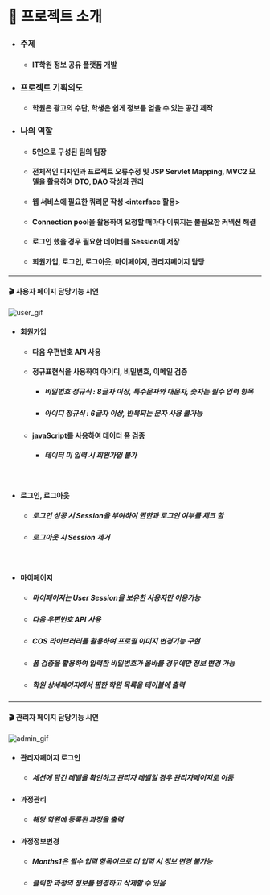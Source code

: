 &#128209; 프로젝트 소개
=============
- ### __주제__
  - #### IT학원 정보 공유 플랫폼 개발
- ### __프로젝트 기획의도__
  - #### 학원은 광고의 수단, 학생은 쉽게 정보를 얻을 수 있는 공간 제작
- ### __나의 역할__ 
  - #### 5인으로 구성된 팀의 팀장
  - #### 전체적인 디자인과 프로젝트 오류수정 및 JSP Servlet Mapping, MVC2 모델을 활용하여 DTO, DAO 작성과 관리
  - #### 웹 서비스에 필요한 쿼리문 작성 <interface 활용>
  - #### Connection pool을 활용하여 요청할 때마다 이뤄지는 불필요한 커넥션 해결
  - #### 로그인 했을 경우 필요한 데이터를 Session에 저장 
  - #### 회원가입, 로그인, 로그아웃, 마이페이지, 관리자페이지 담당

<hr>

####  &#127916; 사용자 페이지 담당기능 시연 

![user_gif](https://user-images.githubusercontent.com/56028408/78549744-d29c0580-783d-11ea-87d4-ad72a6a34ebc.gif)

- #### 회원가입
  - #### 다음 우편번호 API 사용
  - #### 정규표현식을 사용하여 아이디, 비밀번호, 이메일 검증
    - ##### 비밀번호 정규식 : 8글자 이상, 특수문자와 대문자, 숫자는 필수 입력 항목
    - ##### 아이디 정규식 : 6글자 이상, 반복되는 문자 사용 불가능
  - #### javaScript를 사용하여 데이터 폼 검증
    - ##### 데이터 미 입력 시 회원가입 불가
  <br>
- #### 로그인, 로그아웃
  - ##### 로그인 성공 시 Session을 부여하여 권한과 로그인 여부를 체크 함
  - ##### 로그아웃 시 Session 제거
  <br>
- #### 마이페이지
  - ##### 마이페이지는 User Session을 보유한 사용자만 이용가능
  - ##### 다음 우편번호 API 사용
  - ##### COS 라이브러리를 활용하여 프로필 이미지 변경기능 구현
  - ##### 폼 검증을 활용하여 입력한 비밀번호가 올바를 경우에만 정보 변경 가능
  - ##### 학원 상세페이지에서 찜한 학원 목록을 테이블에 출력

<hr>

####  &#127916; 관리자 페이지 담당기능 시연 

![admin_gif](https://user-images.githubusercontent.com/56028408/78550197-9d43e780-783e-11ea-8861-ca705411c5da.gif)
- #### 관리자페이지 로그인
  - ##### 세션에 담긴 레벨을 확인하고 관리자 레벨일 경우 관리자페이지로 이동
- #### 과정관리
  - ##### 해당 학원에 등록된 과정을 출력
- #### 과정정보변경
  - ##### Months1은 필수 입력 항목이므로 미 입력 시 정보 변경 불가능 
  - ##### 클릭한 과정의 정보를 변경하고 삭제할 수 있음

